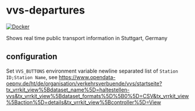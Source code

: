 # vvs-departures
[![Docker](https://github.com/MeinAccount/vvs-departures/actions/workflows/docker-image.yml/badge.svg)](https://github.com/MeinAccount/vvs-departures/actions/workflows/docker-image.yml)

Shows real time public transport information in Stuttgart, Germany

## configuration
Set `VVS_BUTTONS` environment variable newline separated list of `Station ID;Station Name`, see https://www.opendata-oepnv.de/ht/de/organisation/verkehrsverbuende/vvs/startseite?tx_vrrkit_view%5Bdataset_name%5D=haltestellen-vvs&tx_vrrkit_view%5Bdataset_formats%5D%5B0%5D=CSV&tx_vrrkit_view%5Baction%5D=details&tx_vrrkit_view%5Bcontroller%5D=View
